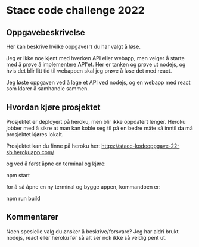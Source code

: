 # Stacc code challenge 2022

## Oppgavebeskrivelse
Her kan beskrive hvilke oppgave(r) du har valgt å løse.

Jeg er ikke noe kjent med hverken API eller webapp, men velger å starte med å prøve å implementere API'et. Her er tanken og prøve ut nodejs, og hvis det blir litt tid til webappen skal jeg prøve å løse det med react. 

Jeg løste oppgaven ved å lage et API ved nodejs, og en webapp med react som klarer å samhandle sammen.

## Hvordan kjøre prosjektet
Prosjektet er deployert på heroku, men blir ikke oppdatert lenger. Heroku jobber med å sikre at man kan koble seg til på en bedre måte så inntil da må prosjektet kjøres lokalt.

Prosjektet kan du finne på heroku her: https://stacc-kodeoppgave-22-sb.herokuapp.com/

og ved å først åpne en terminal og kjøre:

npm start

for å så åpne en ny terminal og bygge appen, kommandoen er:

npm run build

## Kommentarer
Noen spesielle valg du ønsker å beskrive/forsvare?
Jeg har aldri brukt nodejs, react eller heroku før så alt ser nok ikke så veldig pent ut.
